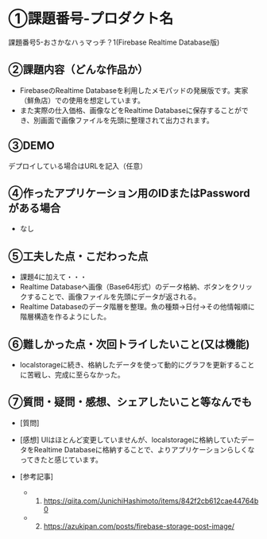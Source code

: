 # ①課題番号-プロダクト名

課題番号5-おさかなハぅマっチ？1(Firebase Realtime Database版)

## ②課題内容（どんな作品か）

- FirebaseのRealtime Databaseを利用したメモパッドの発展版です。実家（鮮魚店）での使用を想定しています。
- また実際の仕入価格、画像などをRealtime Databaseに保存することができ、別画面で画像ファイルを先頭に整理されて出力されます。

## ③DEMO

デプロイしている場合はURLを記入（任意）

## ④作ったアプリケーション用のIDまたはPasswordがある場合

- なし

## ⑤工夫した点・こだわった点

- 課題4に加えて・・・
- Realtime Databaseへ画像（Base64形式）のデータ格納、ボタンをクリックすることで、画像ファイルを先頭にデータが返される。
- Realtime Databaseのデータ階層を整理。魚の種類→日付→その他情報順に階層構造を作るようにした。


## ⑥難しかった点・次回トライしたいこと(又は機能)
- localstorageに続き、格納したデータを使って動的にグラフを更新することに苦戦し、完成に至らなかった。


## ⑦質問・疑問・感想、シェアしたいこと等なんでも

- [質問]


- [感想]
UIはほとんど変更していませんが、localstorageに格納していたデータをRealtime Databaseに格納することで、よりアプリケーションらしくなってきたと感じています。


- [参考記事]
  - 1. https://qiita.com/JunichiHashimoto/items/842f2cb612cae44764b0
  - 2. https://azukipan.com/posts/firebase-storage-post-image/
  
